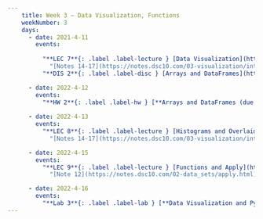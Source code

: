 ```yaml
---
    title: Week 3 – Data Visualization, Functions
    weekNumber: 3
    days:
      - date: 2021-4-11
        events:
          
          "**LEC 7**{: .label .label-lecture } [Data Visualization](http://datahub.ucsd.edu/user-redirect/git-sync?repo=https://github.com/dsc-courses/dsc10-2022-sp&subPath=lectures/lec07/lecture07.ipynb) ":
            "[Notes 14-17](https://notes.dsc10.com/03-visualization/intro.html)"
          "**DIS 2**{: .label .label-disc } [Arrays and DataFrames](http://datahub.ucsd.edu/user-redirect/git-sync?repo=https://github.com/dsc-courses/dsc10-2022-sp&subPath=discussions/02-arrays_tables/02-discussion.ipynb) ":

      - date: 2022-4-12
        events:
          "**HW 2**{: .label .label-hw } [**Arrays and DataFrames (due 11:59pm)**](http://datahub.ucsd.edu/user-redirect/git-sync?repo=https://github.com/dsc-courses/dsc10-2022-sp&subPath=homeworks/02-arrays_dataframes/homework.ipynb)":
               
      - date: 2022-4-13
        events:
          "**LEC 8**{: .label .label-lecture } [Histograms and Overlaid Plots](http://datahub.ucsd.edu/user-redirect/git-sync?repo=https://github.com/dsc-courses/dsc10-2022-sp&subPath=lectures/lec08/lecture.ipynb)":
            "[Notes 14-17](https://notes.dsc10.com/03-visualization/intro.html)"

      - date: 2022-4-15
        events:
          "**LEC 9**{: .label .label-lecture } [Functions and Apply](http://datahub.ucsd.edu/user-redirect/git-sync?repo=https://github.com/dsc-courses/dsc10-2022-sp&subPath=lectures/lec09/lecture09.ipynb) ":
            "[Note 12](https://notes.dsc10.com/02-data_sets/apply.html)"

      - date: 2022-4-16
        events:
          "**Lab 3**{: .label .label-lab } [**Data Visualization and Python Functions (due 11:59pm)**](http://datahub.ucsd.edu/user-redirect/git-sync?repo=https://github.com/dsc-courses/dsc10-2022-sp&subPath=labs/03-apply_vis/lab3.ipynb)":
---
```

